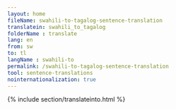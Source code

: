 ```yaml
---
layout: home
fileName: swahili-to-tagalog-sentence-translation
translatein: swahili_to_tagalog
folderName : translate
lang: en
from: sw
to: tl
langName : swahili-to
permalink: /swahili-to-tagalog-sentence-translation
tool: sentence-translations
nointernationalization: true
---
```

{% include section/translateinto.html %}
